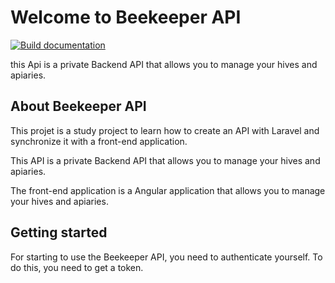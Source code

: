 # Welcome to Beekeeper API
[![Build documentation](https://github.com/BEEKINI/beekeeper-api/actions/workflows/build-docs.yml/badge.svg)](https://github.com/BEEKINI/beekeeper-api/actions/workflows/build-docs.yml)

this Api is a private Backend API that allows you to manage your hives and apiaries.

## About Beekeeper API

This projet is a study project to learn how to create an API with Laravel
and synchronize it with a front-end application.

This API is a private Backend API that allows you to manage your hives and apiaries.

The front-end application is a Angular application that allows you to manage your hives and apiaries.


## Getting started

For starting to use the Beekeeper API, 
you need to authenticate yourself. To do this, you need to get a token.


